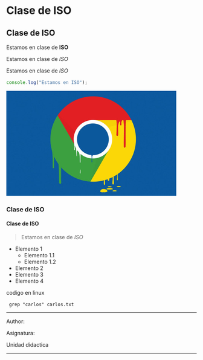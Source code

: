 # Clase de ISO

## Clase de ISO
Estamos en clase de **ISO**

Estamos en clase de *ISO*

Estamos en clase de _ISO_

```js
console.log("Estamos en ISO");
```

![La imagen no carga](img\450_1000.jpg)

### Clase de ISO
#### Clase de ISO
 
> Estamos en clase de _ISO_
+ Elemento 1
    - Elemento 1.1
    - Elemento 1.2
+ Elemento 2
+ Elemento 3
+ Elemento 4

<!--Esto no carga-->

codigo en linux
``` shell
 grep "carlos" carlos.txt
 ```
 ---

 Author:

 Asignatura:

 Unidad didactica
 
 ---
 